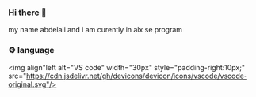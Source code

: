 ### Hi there 👋

my name abdelali and i am curently in alx se program 

### ⚙️ language 
<img align"left alt="VS code" width="30px" style="padding-right:10px;" src="https://cdn.jsdelivr.net/gh/devicons/devicon/icons/vscode/vscode-original.svg"/>
<!--
**alijr2018/alijr2018** is a ✨ _special_ ✨ repository because its `README.md` (this file) appears on your GitHub profile.

Here are some ideas to get you started:

- 🔭 I’m currently working on ...
- 🌱 I’m currently learning ...
- 👯 I’m looking to collaborate on ...
- 🤔 I’m looking for help with ...
- 💬 Ask me about ...
- 📫 How to reach me: ...
- 😄 Pronouns: ...
- ⚡ Fun fact: ...
-->
